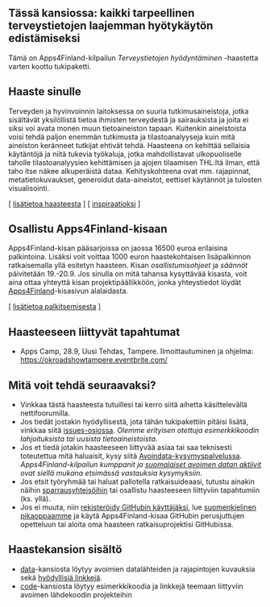 ## Tässä kansiossa: kaikki tarpeellinen terveystietojen laajemman hyötykäytön edistämiseksi

Tämä on Apps4Finland-kilpailun _Terveystietojen hyödyntäminen_ -haastetta varten koottu tukipaketti. 


## Haaste sinulle

Terveyden ja hyvinvoinnin laitoksessa on suuria tutkimusaineistoja, jotka
sisältävät yksilöllistä tietoa ihmisten terveydestä ja sairauksista ja joita ei
siksi voi avata monen muun tietoaineiston tapaan. Kuitenkin aineistoista voisi tehdä paljon enemmän
tutkimusta ja tilastoanalyyseja kuin mitä aineiston keränneet tutkijat ehtivät
tehdä. Haasteena on kehittää sellaisia käytäntöjä ja niitä tukevia työkaluja,
jotka mahdollistavat ulkopuoliselle taholle tilastoanalyysien kehittämisen ja
ajojen tilaamisen THL:ltä ilman, että taho itse näkee alkuperäistä dataa.
Kehityskohteena ovat mm. rajapinnat, metatietokuvaukset, generoidut
data-aineistot, eettiset käytännöt ja tulosten visualisointi.

[ [lisätietoa haasteesta](taustatietoa.md) ] [ [inspiraatioksi](inspiraatioksi.md) ]

## Osallistu Apps4Finland-kisaan

Apps4Finland-kisan pääsarjoissa on jaossa 16500 euroa erilaisina palkintoina.
Lisäksi voit voittaa 1000 euron haastekohtaisen lisäpalkinnon ratkaisemalla yllä esitetyn haasteen.
Kisan _osallistumisohjeet_ ja _säännöt_ päivitetään 19.-20.9. Jos sinulla on mitä tahansa kysyttävää
kisasta, voit aina ottaa yhteyttä kisan projektipäällikköön, jonka yhteystiedot löydät
[Apps4Finland](http://apps4finland.fi)-kisasivun alalaidasta.

[ [lisätietoa palkitsemisesta](palkitsemisesta.md) ]

## Haasteeseen liittyvät tapahtumat

* Apps Camp, 28.9, Uusi Tehdas, Tampere. Ilmoittautuminen ja ohjelma: https://okroadshowtampere.eventbrite.com/

## Mitä voit tehdä seuraavaksi?

- Vinkkaa tästä haasteesta tutuillesi tai kerro siitä aihetta käsittelevällä nettifoorumilla.
- Jos tiedät jostakin hyödyllisestä, jota tähän tukipakettiin pitäisi lisätä, vinkkaa siitä [issues-osiossa](https://github.com/apps4finland/haaste-anonymisointi/issues?state=open). _Olemme erityisen otettuja esimerkkikoodin lahjoituksista tai uusista tietoaineistoista_.
- Jos et tiedä jotakin haasteeseen liittyvää asiaa tai saa teknisesti toteutettua mitä haluaisit, kysy siitä [Avoindata-kysymyspalvelussa](http://avoindata.net/). _Apps4Finland-kilpailun kumppanit ja [suomalaiset avoimen datan aktiivit](https://www.facebook.com/groups/fi.okfn/) ovat siellä mukana etsimässä vastauksia kysymyksiin_.
- Jos etsit työryhmää tai haluat pallotella ratkaisuideaasi, tutustu ainakin näihin [sparrausyhteisöihin](https://github.com/apps4finland/haaste-anonymisointi/blob/master/data/linkkeja.md) tai osallistu haasteeseen liittyviin tapahtumiin (ks. yllä).
- Jos ei muuta, niin [rekisteröidy GitHubin käyttäjäksi](https://github.com/signup), lue [suomenkielinen pikaoppaamme](https://github.com/apps4finland/github-ohje) ja käytä Apps4Finland-kisaa GitHubin perusjuttujen opetteluun
tai aloita oma haasteen ratkaisuprojektisi GitHubissa.


## Haastekansion sisältö
- [data](https://github.com/apps4finland/haaste-anonymisointi/tree/master/data)-kansiosta löytyy avoimien datalähteiden ja rajapintojen kuvauksia sekä [hyödyllisiä linkkejä](https://github.com/apps4finland/haaste-anonymisointi/blob/master/data/linkkeja.md).
- [code](https://github.com/apps4finland/haaste-anonymisointi/tree/master/code)-kansiosta löytyy esimerkkikoodia ja linkkejä teemaan liittyviin avoimen lähdekoodin projekteihin
